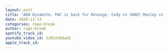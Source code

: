 ```yaml
---
layout: post
title: "AEW Dynamite. PAC is back for Revenge. Cody vs SHAQ? Moxley vs Omega for December 2nd. Shows Results"
date: 2020-11-13
categories: rope-break
author: rope-break
spotify_track_id: 
youtube_video_id: 1z0JxVE8wSE
apple_track_id: 
---
```

